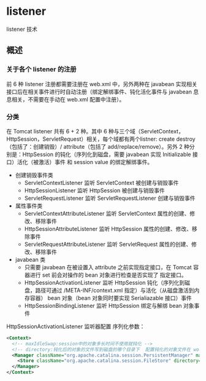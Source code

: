 # listener

listener 技术

## 概述

### 关于各个 listener 的注册

前 6 种 listener 注册都需要注册在 web.xml 中，另外两种在 javabean 实现相关接口后在相关事件进行时自动注册（绑定解绑事件、钝化活化事件与 javabean 息息相关，不需要在手动在 web.xml 配置中注册）。

### 分类

在 Tomcat listener 共有 6 + 2 种。其中 6 种与三个域（ServletContext，HttpSession，ServletRequest）相关，每个域都有两个listner: create destroy （包括了：创建销毁）/ attribute（包括了 add/replace/remove）。另外 2 种分别是：HttpSession 的钝化（序列化到磁盘，需要 javabean 实现 Initializable 接口）活化（被激活）事件 和 session value 的绑定解绑事件。

- 创建销毁事件类
  - ServletContextListener 监听 ServletContext 被创建与销毁事件
  - HttpSessionListener 监听 HttpSession 被创建与销毁事件
  - ServletRequestListener 监听 ServletRequestListener 创建与销毁事件
- 属性事件类
  - ServletContextAttributeListener 监听 ServletContext 属性的创建、修改、移除事件
  - HttpSessionAttributeListener 监听 HttpSession 属性的创建、修改、移除事件
  - ServletRequestAttributeListener 监听 ServletRequest 属性的创建、修改、移除事件
- javabean 类
  - 只需要 javabean 在被设置入 attribute 之前实现指定接口，在 Tomcat 容器进行 set 前会对操作的 bean 对象进行检查是否实现了 指定接口。
  - HttpSessionActivationListener 监听 HttpSession 钝化（序列化到磁盘，路径可通过 /META-INF/context.xml 指定）与活化（从磁盘激活到内存容器） bean 对象（bean 对象同时要实现 Serialiazable 接口）事件
  - HttpSessionBindingListener 监听 HttpSession 绑定与解绑 bean 对象事件

HttpSessionActivationListener 监听器配置 序列化参数：

```xml
<Context>
  <!-- maxIdleSwap:session中的对象多长时间不使用就钝化 -->
  <!-- directory:钝化后的对象的文件写到磁盘的哪个目录下  配置钝化的对象文件在 work/catalina/localhost/钝化文件 -->
  <Manager className="org.apache.catalina.session.PersistentManager" maxIdleSwap="1">
    <Store className="org.apache.catalina.session.FileStore" directory="project path" />
  </Manager>
</Context>
```
